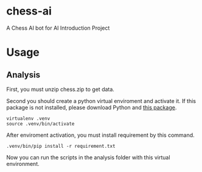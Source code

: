 # chess-ai
A Chess AI bot for AI Introduction Project

# Usage
## Analysis
First, you must unzip chess.zip to get data.

Second you should create a python virtual enviroment and activate it. If this package is not installed, please download Python and [this package](https://pypi.org/project/virtualenv/).
```
virtualenv .venv
source .venv/bin/activate
```
After enviroment activation, you must install requirement by this command.
```
.venv/bin/pip install -r requirement.txt
```
Now you can run the scripts in the analysis folder with this virtual environment.
